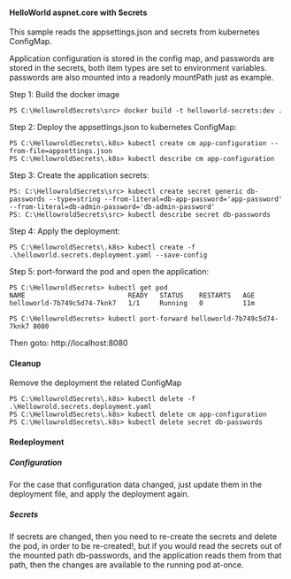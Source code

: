#### HelloWorld aspnet.core with Secrets

This sample reads the appsettings.json and secrets from kubernetes ConfigMap.

Application configuration is stored in the config map, and passwords are stored in the secrets, both item types are set to environment variables. passwords are also mounted into a readonly mountPath just as example.

Step 1: Build the docker image

```
PS C:\HellowroldSecrets\src> docker build -t helloworld-secrets:dev .
```

Step 2: Deploy the appsettings.json to kubernetes ConfigMap:

```
PS C:\HellowroldSecrets\.k8s> kubectl create cm app-configuration --from-file=appsettings.json
PS C:\HellowroldSecrets\.k8s> kubectl describe cm app-configuration
```

Step 3: Create the application secrets:

```
PS: C:\HellowroldSecrets\src> kubectl create secret generic db-passwords --type=string --from-literal=db-app-password='app-password' --from-literal=db-admin-password='db-admin-password'
PS: C:\HellowroldSecrets\src> kubectl describe secret db-passwords
```

Step 4: Apply the deployment:

```
PS C:\HellowroldSecrets\.k8s> kubectl create -f .\helloworld.secrets.deployment.yaml --save-config
```

Step 5: port-forward the pod and open the application:

```
PS C:\HellowroldSecrets> kubectl get pod
NAME                          READY   STATUS    RESTARTS   AGE
helloworld-7b749c5d74-7knk7   1/1     Running   0          11m

PS C:\HellowroldSecrets> kubectl port-forward helloworld-7b749c5d74-7knk7 8080
```

Then goto: http://localhost:8080

#### Cleanup

Remove the deployment the related ConfigMap

```
PS C:\HellowroldSecrets\.k8s> kubectl delete -f .\Hellowrold.secrets.deployment.yaml
PS C:\HellowroldSecrets\.k8s> kubectl delete cm app-configuration
PS C:\HellowroldSecrets\.k8s> kubectl delete secret db-passwords

```

#### Redeployment

##### Configuration

For the case that configuration data changed, just update them in the deployment file, and apply the deployment again.

##### Secrets

If secrets are changed, then you need to re-create the secrets and delete the pod, in order to be re-created!, but if you would read the secrets out of the mounted path db-passwords, and the application reads them from that path, then the changes are available to the running pod at-once.